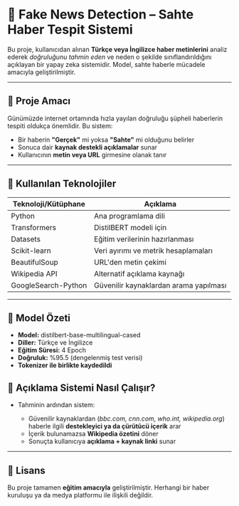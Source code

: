 # 📰 Fake News Detection – Sahte Haber Tespit Sistemi

Bu proje, kullanıcıdan alınan **Türkçe veya İngilizce haber metinlerini** analiz ederek *doğruluğunu tahmin eden* ve neden o şekilde sınıflandırıldığını açıklayan bir yapay zeka sistemidir. Model, sahte haberle mücadele amacıyla geliştirilmiştir.

---

## 🎯 Proje Amacı

Günümüzde internet ortamında hızla yayılan doğruluğu şüpheli haberlerin tespiti oldukça önemlidir. Bu sistem:

- Bir haberin **"Gerçek"** mi yoksa **"Sahte"** mi olduğunu belirler
- Sonuca dair **kaynak destekli açıklamalar** sunar
- Kullanıcının **metin veya URL** girmesine olanak tanır

---

## 🧰 Kullanılan Teknolojiler

| Teknoloji/Kütüphane       | Açıklama                                      |
|---------------------------|-----------------------------------------------|
| Python                    | Ana programlama dili                          |
| Transformers              | DistilBERT modeli için                        |
| Datasets                  | Eğitim verilerinin hazırlanması               |
| Scikit-learn              | Veri ayırımı ve metrik hesaplamaları          |
| BeautifulSoup             | URL'den metin çekimi                          |
| Wikipedia API             | Alternatif açıklama kaynağı                   |
| GoogleSearch-Python       | Güvenilir kaynaklardan arama yapılması        |

---

## 🧠 Model Özeti

- **Model:** distilbert-base-multilingual-cased  
- **Diller:** Türkçe ve İngilizce  
- **Eğitim Süresi:** 4 Epoch  
- **Doğruluk:** %95.5 (dengelenmiş test verisi)  
- **Tokenizer ile birlikte kaydedildi**

## 🔎 Açıklama Sistemi Nasıl Çalışır?

* Tahminin ardından sistem:

  * Güvenilir kaynaklardan (*bbc.com, cnn.com, who.int, wikipedia.org*) haberle ilgili **destekleyici ya da çürütücü içerik** arar
  * İçerik bulunamazsa **Wikipedia özetini** döner
  * Sonuçta kullanıcıya **açıklama + kaynak linki** sunar

---

## 📜 Lisans

Bu proje tamamen **eğitim amacıyla** geliştirilmiştir. Herhangi bir haber kuruluşu ya da medya platformu ile ilişkili değildir.
